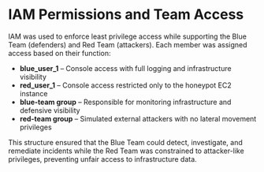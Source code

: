 # IAM Permissions and Team Access

IAM was used to enforce least privilege access while supporting the Blue Team (defenders) and Red Team (attackers). Each member was assigned access based on their function:

- **blue_user_1** – Console access with full logging and infrastructure visibility  
- **red_user_1** – Console access restricted only to the honeypot EC2 instance  
- **blue-team group** – Responsible for monitoring infrastructure and defensive visibility  
- **red-team group** – Simulated external attackers with no lateral movement privileges  

This structure ensured that the Blue Team could detect, investigate, and remediate incidents while the Red Team was constrained to attacker-like privileges, preventing unfair access to infrastructure data.

